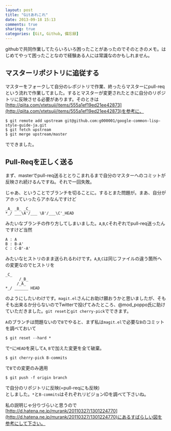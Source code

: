 ```yaml
---
layout: post
title: "Gitあれこれ"
date: 2013-09-18 15:13
comments: true
sharing: true
categories: [Git, Github, 備忘録]
---
```

githubで共同作業してたらいろいろ困ったことがあったのでそのときのメモ。はじめてやって困ったことなので経験ある人には常識なのかもしれません。

<!-- more -->
## マスターリポジトリに追従する

マスターをフォークして自分のレポジトリで作業、終ったらマスターにpull-reqという流れで作業してました。するとマスターが変更されたときに自分のリポジトリに反映させる必要があります。そのときは [http://qiita.com/xtetsuji/items/555a1ef19ed21ee42873](http://qiita.com/xtetsuji/items/555a1ef19ed21ee42873)を参考に、

    $ git remote add upstream git@github.com:g000001/google-common-lisp-style-guide-ja.git
    $ git fetch upstream
    $ git merge upstream/master

でできました。

## Pull-Reqを正しく送る

まず、masterでpull-req送るととりこまれるまで自分のマスターへのコミットが反映され続けるんですね。それで一回失敗。

じゃあ、ということでブランチを切ることに。するとまた問題が。まあ、自分がアホっていったらアホなんですけど

    _A_ _B_ _C_
    *_/ ___\A'/___ \B'/___\C'_HEAD

みたいなブランチの作り方してしまいました。`A`,`B`,`C`それぞれでpull-req送ったんですけど当然

    A : A
    B : B-A'
    C : C-B'-A'

みたいなヒストリのまま送られるわけです。`A`,`B`,`C`は同じファイルの違う箇所への変更なのでヒストリを

    _C_
          /_B_
         /_A_ 
    *_/ ______ HEAD

のようにしたいわけです。`magit.el`さんにお助け願おうかと思いましたが、そもそも出来るか分らないのでTwitterで投げてみたところ、@mod\_poppo氏に助けていただきました。`git reset`と`git cherry-pick`でできます。

`A`のブランチは問題ないので`B`でやると、まず私は`magit.el`で必要な`B`のコミットを調べておいて

    $ git reset --hard *

で`*`に`HEAD`を戻して`A`, `B`で加えた変更を全て破棄。

    $ git cherry-pick B-commits

で`B`での変更のみ適用

    $ git push -f origin branch

で自分のリポジトリに反映(=pull-reqにも反映)  
としました。`*`と`B-commits`はそれぞれリビジョンIDを調べて下さいね。

私の説明じゃ分りづらいと思うので [http://d.hatena.ne.jp/murank/20110327/1301224770](http://d.hatena.ne.jp/murank/20110327/1301224770)にあるすばらしい図を参考にして下さい。


